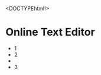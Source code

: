 <DOCTYPEhtml!>
<h1>Online Text Editor</h1>
<a src="https://ktarcher11235.github.io/onlineTextEditor/textEditor.html"></a>
<ul>
    <li>1</li>
    <li>2<li>
    <li>3</li>

</ul>